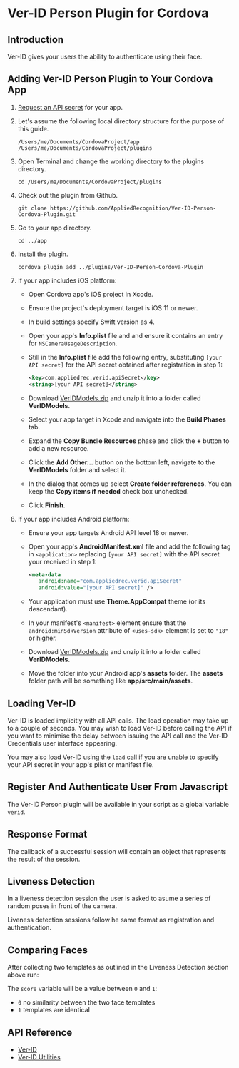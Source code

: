 # Ver-ID Person Plugin for Cordova

## Introduction

Ver-ID gives your users the ability to authenticate using their face.

## Adding Ver-ID Person Plugin to Your Cordova App

1. [Request an API secret](https://dev.ver-id.com/admin/register) for your app.
2. Let's assume the following local directory structure for the purpose of this guide.

	~~~
	/Users/me/Documents/CordovaProject/app
	/Users/me/Documents/CordovaProject/plugins
	~~~
2. Open Terminal and change the working directory to the plugins directory.

	~~~
	cd /Users/me/Documents/CordovaProject/plugins
	~~~
3. Check out the plugin from Github.

	~~~
	git clone https://github.com/AppliedRecognition/Ver-ID-Person-Cordova-Plugin.git
	~~~	
2. Go to your app directory.

	~~~
	cd ../app
	~~~
1. Install the plugin.

	~~~
	cordova plugin add ../plugins/Ver-ID-Person-Cordova-Plugin
	~~~ 
3. If your app includes iOS platform:
	- Open Cordova app's iOS project in Xcode.
	- Ensure the project's deployment target is iOS 11 or newer.
	- In build settings specify Swift version as 4.
	- Open your app's **Info.plist** file and and ensure it contains an entry for `NSCameraUsageDescription`.
	- Still in the **Info.plist** file add the following entry, substituting `[your API secret]` for the API secret obtained after registration in step 1:

		~~~xml
		<key>com.appliedrec.verid.apiSecret</key>
		<string>[your API secret]</string>
		~~~
	- Download [VerIDModels.zip](https://dev.ver-id.com/resources/ios/3.0.1/VerIDModels.zip) and unzip it into a folder called **VerIDModels**.
	- Select your app target in Xcode and navigate into the **Build Phases** tab.
	- Expand the **Copy Bundle Resources** phase and click the **+** button to add a new resource.
	- Click the **Add Other...** button on the bottom left, navigate to the **VerIDModels** folder and select it.
	- In the dialog that comes up select **Create folder references**. You can keep the **Copy items if needed** check box unchecked.
	- Click **Finish**.
4. If your app includes Android platform:
	- Ensure your app targets Android API level 18 or newer.
	- Open your app's **AndroidManifest.xml** file and add the following tag in `<application>` replacing `[your API secret]` with the API secret your received in step 1:

		~~~xml
		<meta-data 
		   android:name="com.appliedrec.verid.apiSecret" 
		   android:value="[your API secret]" />
		~~~
	- Your application must use **Theme.AppCompat** theme (or its descendant).
	- In your manifest's `<manifest>` element ensure that the `android:minSdkVersion` attribute of `<uses-sdk>` element is set to `"18"` or higher.
	- Download [VerIDModels.zip](https://dev.ver-id.com/resources/android/3.0.2/VerIDModels.zip) and unzip it into a folder called **VerIDModels**.
	- Move the folder into your Android app's **assets** folder. The **assets** folder path will be something like **app/src/main/assets**.

## Loading Ver-ID

Ver-ID is loaded implicitly with all API calls. The load operation may take up to a couple of seconds. You may wish to load Ver-ID before calling the API if you want to minimise the delay between issuing the API call and the Ver-ID Credentials user interface appearing.

You may also load Ver-ID using the `load` call if you are unable to specify your API secret in your app's plist or manifest file.

<script src="https://gist.github.com/jakubdolejs/065f28a0b1d81e8669f720b28532452e.js"></script>
	
## Register And Authenticate User From Javascript

The Ver-ID Person plugin will be available in your script as a global variable `verid`.

<script src="https://gist.github.com/jakubdolejs/940a84694b7eeae1c35f7fdeac6f8329.js"></script>

## Response Format

The callback of a successful session will contain an object that represents the result of the session.

<script src="https://gist.github.com/jakubdolejs/28700017ae9f694af6d78c2c196e7be8.js"></script>

## Liveness Detection

In a liveness detection session the user is asked to asume a series of random poses in front of the camera.

Liveness detection sessions follow he same format as registration and authentication.

<script src="https://gist.github.com/jakubdolejs/d023d9869b303fb2213914a5ea9e1721.js"></script>

## Comparing Faces

After collecting two templates as outlined in the Liveness Detection section above run:

<script src="https://gist.github.com/jakubdolejs/e473286ceeae9ed82555ccc0530597c7.js"></script>

The `score` variable will be a value between `0` and `1`:

 - `0` no similarity between the two face templates 
 - `1` templates are identical

## API Reference

 - [Ver-ID](docs/VERID.md)
 - [Ver-ID Utilities](docs/VERIDUTILS.md)